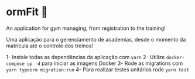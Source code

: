 # ormFit :muscle:

An application for gym managing, from registration to the training!

Uma aplicação para o gerenciamento de academias, desde o momento da matrícula até o controle dos treinos!

1- Instale todas as dependências da aplicação com `yarn`
2- Utilize `docker-compose up -d` para iniciar as imagens Docker
3- Rode as migrations com `yarn typeorm migration:run`
4- Para realizar testes unitários rode `yarn test`